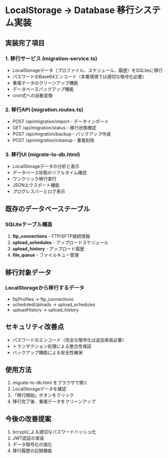 # LocalStorage → Database 移行システム実装

## 実装完了項目

### 1. 移行サービス (migration-service.ts)
- LocalStorageデータ（プロファイル、スケジュール、履歴）をSQLiteに移行
- パスワードのBase64エンコード（本番環境では適切な暗号化必要）
- 重複データのクリーンアップ機能
- データベースバックアップ機能
- cron式への自動変換

### 2. 移行API (migration.routes.ts)
- POST /api/migration/import - データインポート
- GET /api/migration/status - 移行状態確認
- POST /api/migration/backup - バックアップ作成
- POST /api/migration/cleanup - 重複削除

### 3. 移行UI (migrate-to-db.html)
- LocalStorageデータの分析と表示
- データベース状態のリアルタイム確認
- ワンクリック移行実行
- JSONエクスポート機能
- プログレスバーとログ表示

## 既存のデータベーステーブル

### SQLiteテーブル構造
1. **ftp_connections** - FTP/SFTP接続情報
2. **upload_schedules** - アップロードスケジュール
3. **upload_history** - アップロード履歴
4. **file_queue** - ファイルキュー管理

## 移行対象データ

### LocalStorageから移行するデータ
- ftpProfiles → ftp_connections
- scheduledUploads → upload_schedules  
- uploadHistory → upload_history

## セキュリティ改善点
- パスワードのエンコード（完全な暗号化は追加実装必要）
- トランザクション処理による整合性保証
- バックアップ機能による安全性確保

## 使用方法
1. migrate-to-db.html をブラウザで開く
2. LocalStorageデータを確認
3. 「移行開始」ボタンをクリック
4. 移行完了後、重複データをクリーンアップ

## 今後の改善提案
1. bcryptによる適切なパスワードハッシュ化
2. JWT認証の実装
3. データ暗号化の強化
4. 移行履歴の記録機能
